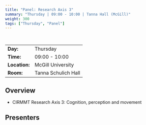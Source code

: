 ```yaml
---
title: "Panel: Research Axis 3"
summary: "Thursday | 09:00 - 10:00 | Tanna Hall (McGill)"
weight: 300
tags: ["Thursday", "Panel"]
---
```


<br>

|               |                     |
| ------------- | ------------------- |
| **Day:**      | Thursday            |
| **Time:**     | 09:00 - 10:00       |
| **Location:** | McGill University   |
| **Room:**     | Tanna Schulich Hall |

## Overview

- CIRMMT Research Axis 3: Cognition, perception and movement

## Presenters

<!-- - [Michael Schutz]({{< relref "/authors/michael-schutz">}}) -->
<!-- - [Elizabeth Zimmerman]({{< relref "/authors/elizabeth-zimmerman" >}}) -->
